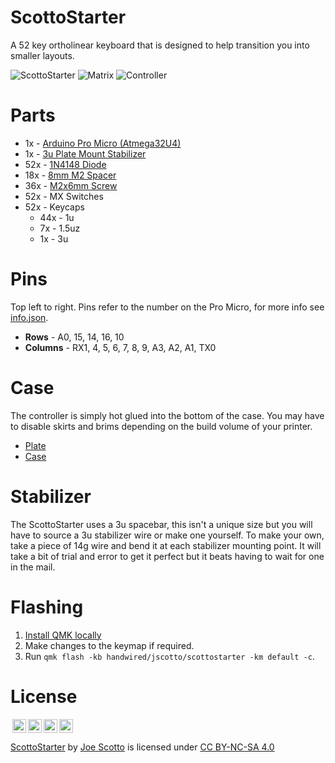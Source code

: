 # ScottoStarter

A 52 key ortholinear keyboard that is designed to help transition you into smaller layouts.

![ScottoStarter](https://user-images.githubusercontent.com/8194147/194448130-6270a86a-2794-474c-b43d-1042a35bd41a.jpg)
![Matrix](https://user-images.githubusercontent.com/8194147/194448158-ac15d897-9dd6-431e-ab2a-94d3c64ff069.jpg)
![Controller](https://user-images.githubusercontent.com/8194147/194448172-a8f095bc-6731-4647-859a-797a4201f8a1.jpg)

<!--
![ScottoStarter](https://user-images.githubusercontent.com/8194147/193435831-0216b09f-f500-457c-bb8a-a558330e786e.jpg)
![Matrix](https://user-images.githubusercontent.com/8194147/193435827-86c512b3-368f-4385-937a-316ecfe61c94.jpg)
![Controller](https://user-images.githubusercontent.com/8194147/193435829-58c55a69-d7db-4ae8-ad00-207e046fd9d4.jpg) -->

# Parts

-   1x - [Arduino Pro Micro (Atmega32U4)](https://amzn.to/3LwgAUq)
-   1x - [3u Plate Mount Stabilizer](https://amzn.to/3xUEvHz)
-   52x - [1N4148 Diode](https://amzn.to/3DMbQZ5)
-   18x - [8mm M2 Spacer](https://amzn.to/3r1xdxO)
-   36x - [M2x6mm Screw](https://amzn.to/3r1xdxO)
-   52x - MX Switches
-   52x - Keycaps
    -   44x - 1u
    -   7x - 1.5uz
    -   1x - 3u

# Pins

Top left to right. Pins refer to the number on the Pro Micro, for more info see [info.json](QMK/info.json).

-   **Rows** - A0, 15, 14, 16, 10
-   **Columns** - RX1, 4, 5, 6, 7, 8, 9, A3, A2, A1, TX0

# Case

The controller is simply hot glued into the bottom of the case. You may have to disable skirts and brims depending on the build volume of your printer.

-   [Plate](Case/ScottoStarter%20-%20Plate.stl)
-   [Case](Case/ScottoStarter%20-%20Case.stl)

# Stabilizer

The ScottoStarter uses a 3u spacebar, this isn't a unique size but you will have to source a 3u stabilizer wire or make one yourself. To make your own, take a piece of 14g wire and bend it at each stabilizer mounting point. It will take a bit of trial and error to get it perfect but it beats having to wait for one in the mail.

# Flashing

1. [Install QMK locally](https://github.com/qmk/qmk_firmware)
2. Make changes to the keymap if required.
3. Run `qmk flash -kb handwired/jscotto/scottostarter -km default -c`.

# License

<img style="height:22px!important;margin-left:3px;vertical-align:text-bottom;" src="https://mirrors.creativecommons.org/presskit/icons/cc.svg?ref=chooser-v1"><img style="height:22px!important;margin-left:3px;vertical-align:text-bottom;" src="https://mirrors.creativecommons.org/presskit/icons/by.svg?ref=chooser-v1"><img style="height:22px!important;margin-left:3px;vertical-align:text-bottom;" src="https://mirrors.creativecommons.org/presskit/icons/nc.svg?ref=chooser-v1"><img style="height:22px!important;margin-left:3px;vertical-align:text-bottom;" src="https://mirrors.creativecommons.org/presskit/icons/sa.svg?ref=chooser-v1"></a></p>

<p xmlns:cc="http://creativecommons.org/ns#" xmlns:dct="http://purl.org/dc/terms/"><a property="dct:title" rel="cc:attributionURL" href="https://github.com/joe-scotto/scottokeebs/tree/main/ScottoStarter">ScottoStarter</a> by <a rel="cc:attributionURL dct:creator" property="cc:attributionName" href="https://github.com/joe-scotto">Joe Scotto</a> is licensed under <a href="http://creativecommons.org/licenses/by-nc-sa/4.0/?ref=chooser-v1" target="_blank" rel="license noopener noreferrer" style="display:inline-block;">CC BY-NC-SA 4.0
